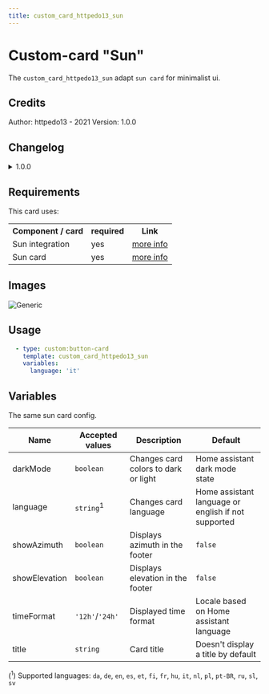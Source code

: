 ```yaml
---
title: custom_card_httpedo13_sun
---
```

<!-- markdownlint-disable MD046 -->

# Custom-card "Sun"

The `custom_card_httpedo13_sun` adapt `sun card` for minimalist ui.

## Credits

Author: httpedo13 - 2021
Version: 1.0.0

## Changelog

<details>
<summary>1.0.0</summary>
Initial release
</details>

## Requirements

This card uses:
<table>
<tr>
<th>Component / card</th>
<th>required</th>
<th>Link</th>
</tr>
<tr>
<td>Sun integration</td>
<td>yes</td>
<td><a href="https://www.home-assistant.io/integrations/sun/">more info</a></td>
</tr>
<tr>
<td>Sun card</td>
<td>yes</td>
<td><a href="https://github.com/AitorDB/home-assistant-sun-card">more info</a></td>
</tr>
</table>

## Images

![Generic](../docs/assets/img/sun-card.png)

## Usage

```yaml
  - type: custom:button-card
    template: custom_card_httpedo13_sun
    variables:
      language: 'it'
```

## Variables

The same sun card config.

| Name          | Accepted values      | Description                          | Default                                             |
|---------------|----------------------|--------------------------------------|-----------------------------------------------------|
| darkMode      | `boolean`            | Changes card colors to dark or light | Home assistant dark mode state                      |
| language      | `string`<sup>1</sup> | Changes card language                | Home assistant language or english if not supported |
| showAzimuth   | `boolean`            | Displays azimuth in the footer       | `false`                                             |
| showElevation | `boolean`            | Displays elevation in the footer     | `false`                                             |
| timeFormat    | `'12h'`/`'24h'`      | Displayed time format                | Locale based on Home assistant language             |
| title         | `string`             | Card title                           | Doesn't display a title by default                  |         |

(<sup>1</sup>) Supported languages: `da`, `de`, `en`, `es`, `et`, `fi`, `fr`, `hu`, `it`, `nl`, `pl`, `pt-BR`, `ru`, `sl`, `sv`
